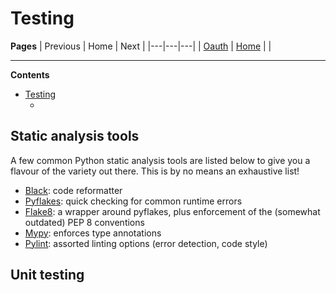 # Testing

**Pages**
| Previous | Home | Next |
|---|---|---|
| [Oauth](https://github.com/rysharprules/Rython/blob/master/05_oauth.md) | [Home](https://github.com/rysharprules/Rython) | |

----

**Contents**
- [Testing](#testing)
  - [](#)

## Static analysis tools

A few common Python static analysis tools are listed below to give you a flavour of the variety out there. This is by no means an exhaustive list!

- [Black](https://pypi.org/project/black/): code reformatter
- [Pyflakes](https://pypi.org/project/pyflakes/): quick checking for common runtime errors
- [Flake8](https://pypi.org/project/flake8/): a wrapper around pyflakes, plus enforcement of the (somewhat outdated) PEP 8 conventions
- [Mypy](https://pypi.org/project/mypy/): enforces type annotations
- [Pylint](https://pypi.org/project/pylint/): assorted linting options (error detection, code style)

## Unit testing